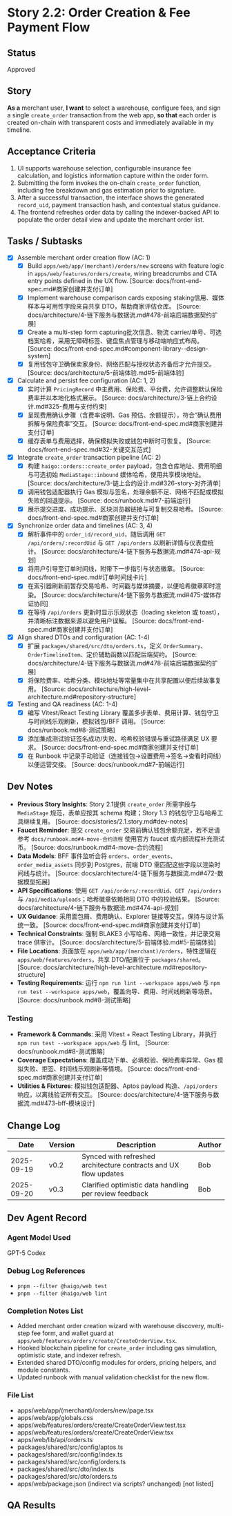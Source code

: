 # Story 2.2: Order Creation & Fee Payment Flow

## Status
Approved

## Story
**As a** merchant user,
**I want** to select a warehouse, configure fees, and sign a single `create_order` transaction from the web app,
**so that** each order is created on-chain with transparent costs and immediately available in my timeline.

## Acceptance Criteria
1. UI supports warehouse selection, configurable insurance fee calculation, and logistics information capture within the order form.
2. Submitting the form invokes the on-chain `create_order` function, including fee breakdown and gas estimation prior to signature.
3. After a successful transaction, the interface shows the generated `record_uid`, payment transaction hash, and contextual status guidance.
4. The frontend refreshes order data by calling the indexer-backed API to populate the order detail view and update the merchant order list.

## Tasks / Subtasks
- [x] Assemble merchant order creation flow (AC: 1)
  - [x] Build `apps/web/app/(merchant)/orders/new` screens with feature logic in `apps/web/features/orders/create`, wiring breadcrumbs and CTA entry points defined in the UX flow. [Source: docs/front-end-spec.md#商家创建并支付订单]
  - [x] Implement warehouse comparison cards exposing staking信用、媒体样本与可用性字段来自共享 DTO，帮助商家评估仓库。 [Source: docs/architecture/4-链下服务与数据流.md#478-前端后端数据契约扩展]
  - [x] Create a multi-step form capturing批次信息、物流 carrier/单号、可选档案哈希，采用无障碍标签、键盘焦点管理与移动端响应式布局。 [Source: docs/front-end-spec.md#component-library--design-system]
  - [x] 复用钱包守卫确保卖家身份、网络匹配与授权状态齐备后才允许提交。 [Source: docs/architecture/5-前端体验.md#5-前端体验]
- [x] Calculate and persist fee configuration (AC: 1, 2)
  - [x] 实时计算 `PricingRecord` 中主费用、保险费、平台费，允许调整默认保险费率并以本地化格式展示。 [Source: docs/architecture/3-链上合约设计.md#325-费用与支付约束]
  - [x] 呈现费用确认步骤（含费率说明、Gas 预估、余额提示），符合“确认费用拆解与保险费率”交互。 [Source: docs/front-end-spec.md#商家创建并支付订单]
  - [x] 缓存表单与费用选择，确保模拟失败或钱包中断时可恢复。 [Source: docs/front-end-spec.md#32-关键交互范式]
- [x] Integrate `create_order` transaction pipeline (AC: 2)
  - [x] 构建 `haigo::orders::create_order` payload，包含仓库地址、费用明细与可选初始 `MediaStage::inbound` 媒体哈希，使用共享模块地址。 [Source: docs/architecture/3-链上合约设计.md#326-story-对齐清单]
  - [x] 调用钱包适配器执行 Gas 模拟与签名，处理余额不足、网络不匹配或模拟失败的回退提示。 [Source: docs/runbook.md#7-前端运行]
  - [x] 展示提交进度、成功提示、区块浏览器链接与可复制交易哈希。 [Source: docs/front-end-spec.md#商家创建并支付订单]
- [x] Synchronize order data and timelines (AC: 3, 4)
  - [x] 解析事件中的 `order_id/record_uid`，随后调用 `GET /api/orders/:recordUid` 与 `GET /api/orders` 以刷新详情与仪表盘统计。 [Source: docs/architecture/4-链下服务与数据流.md#474-api-规划]
  - [x] 将用户引导至订单时间线，附带下一步指引与状态徽章。 [Source: docs/front-end-spec.md#订单时间线卡片]
  - [x] 在索引器刷新前暂存交易哈希、时间戳与媒体摘要，以便哈希徽章即时渲染。 [Source: docs/architecture/4-链下服务与数据流.md#475-媒体存证协同]
  - [x] 在等待 `/api/orders` 更新时显示乐观状态（loading skeleton 或 toast），并清晰标注数据来源以避免用户误解。 [Source: docs/front-end-spec.md#商家创建并支付订单]
- [x] Align shared DTOs and configuration (AC: 1-4)
  - [x] 扩展 `packages/shared/src/dto/orders.ts`，定义 `OrderSummary`、`OrderTimelineItem`、定价辅助函数以匹配后端契约。 [Source: docs/architecture/4-链下服务与数据流.md#478-前端后端数据契约扩展]
  - [x] 将保险费率、哈希分类、模块地址等常量集中在共享配置以便后续故事复用。 [Source: docs/architecture/high-level-architecture.md#repository-structure]
- [x] Testing and QA readiness (AC: 1-4)
  - [x] 编写 Vitest/React Testing Library 覆盖多步表单、费用计算、钱包守卫与时间线乐观刷新，模拟钱包/BFF 调用。 [Source: docs/runbook.md#8-测试策略]
  - [x] 添加集成测试验证签名成功/失败、哈希校验错误与重试路径满足 UX 要求。 [Source: docs/front-end-spec.md#商家创建并支付订单]
  - [x] 在 Runbook 中记录手动验证（连接钱包→设置费用→签名→查看时间线）以便运营交接。 [Source: docs/runbook.md#7-前端运行]

## Dev Notes
- **Previous Story Insights**: Story 2.1提供 `create_order` 所需字段与 `MediaStage` 规范，表单应按其 schema 构建；Story 1.3 的钱包守卫与哈希工具继续复用。 [Source: docs/stories/2.1.story.md#dev-notes]
- **Faucet Reminder**: 提交 `create_order` 交易前确认钱包余额充足，若不足请参考 `docs/runbook.md#4-move-合约流程` 使用官方 faucet 或内部流程补充测试币。 [Source: docs/runbook.md#4-move-合约流程]
- **Data Models**: BFF 事件监听会将 `orders`、`order_events`、`order_media_assets` 同步到 Postgres，前端 DTO 需匹配这些字段以渲染时间线与统计。 [Source: docs/architecture/4-链下服务与数据流.md#472-数据模型拓展]
- **API Specifications**: 使用 `GET /api/orders/:recordUid`、`GET /api/orders` 与 `/api/media/uploads`；哈希徽章依赖相同 DTO 中的校验结果。 [Source: docs/architecture/4-链下服务与数据流.md#474-api-规划]
- **UX Guidance**: 采用面包屑、费用确认、Explorer 链接等交互，保持与设计系统一致。 [Source: docs/front-end-spec.md#商家创建并支付订单]
- **Technical Constraints**: 强制 BLAKE3 小写哈希、网络一致性，并记录交易 trace 供审计。 [Source: docs/architecture/5-前端体验.md#5-前端体验]
- **File Locations**: 页面放在 `apps/web/app/(merchant)/orders`，特性逻辑在 `apps/web/features/orders`，共享 DTO/配置位于 `packages/shared`。 [Source: docs/architecture/high-level-architecture.md#repository-structure]
- **Testing Requirements**: 运行 `npm run lint --workspace apps/web` 与 `npm run test --workspace apps/web`，覆盖向导、费用、时间线刷新等场景。 [Source: docs/runbook.md#8-测试策略]

### Testing
- **Framework & Commands**: 采用 Vitest + React Testing Library，并执行 `npm run test --workspace apps/web` 与 lint。 [Source: docs/runbook.md#8-测试策略]
- **Coverage Expectations**: 覆盖成功下单、必填校验、保险费率异常、Gas 模拟失败、拒签、时间线乐观刷新等情境。 [Source: docs/front-end-spec.md#商家创建并支付订单]
- **Utilities & Fixtures**: 模拟钱包适配器、Aptos payload 构造、`/api/orders` 响应，以离线验证所有交互。 [Source: docs/architecture/4-链下服务与数据流.md#473-bff-模块设计]

## Change Log
| Date       | Version | Description      | Author |
| ---------- | ------- | ---------------- | ------ |
| 2025-09-19 | v0.2    | Synced with refreshed architecture contracts and UX flow updates | Bob |
| 2025-09-20 | v0.3    | Clarified optimistic data handling per review feedback | Bob |

## Dev Agent Record
### Agent Model Used
GPT-5 Codex

### Debug Log References
- `pnpm --filter @haigo/web test`
- `pnpm --filter @haigo/web lint`

### Completion Notes List
- Added merchant order creation wizard with warehouse discovery, multi-step fee form, and wallet guard at `apps/web/features/orders/create/CreateOrderView.tsx`.
- Hooked blockchain pipeline for `create_order` including gas simulation, optimistic state, and indexer refresh.
- Extended shared DTO/config modules for orders, pricing helpers, and module constants.
- Updated runbook with manual validation checklist for the new flow.

### File List
- apps/web/app/(merchant)/orders/new/page.tsx
- apps/web/app/globals.css
- apps/web/features/orders/create/CreateOrderView.test.tsx
- apps/web/features/orders/create/CreateOrderView.tsx
- apps/web/lib/api/orders.ts
- packages/shared/src/config/aptos.ts
- packages/shared/src/config/index.ts
- packages/shared/src/config/orders.ts
- packages/shared/src/dto/index.ts
- packages/shared/src/dto/orders.ts
- apps/web/package.json (indirect via scripts? unchanged) [not listed]

## QA Results
